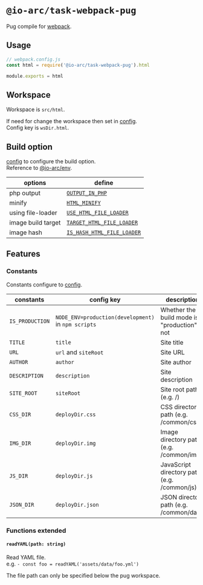# `@io-arc/task-webpack-pug`

Pug compile for [webpack](https://webpack.js.org/).

## Usage

```typescript
// webpack.config.js
const html = require('@io-arc/task-webpack-pug').html

module.exports = html
```

## Workspace

Workspace is `src/html`.

If need for change the workspace then set in [config](https://www.npmjs.com/package/node-config).  
Config key is `wsDir.html`.

## Build option

[config](https://www.npmjs.com/package/node-config) to configure the build option.  
Reference to [@io-arc/env](https://github.com/io-arc/io-arc/packages/env).

| options            | define                                                                                                |
| ------------------ | ----------------------------------------------------------------------------------------------------- |
| php output         | [`OUTPUT_IN_PHP`](https://github.com/io-arc/io-arc/packages/env#output_in_php)                        |
| minify             | [`HTML_MINIFY`](https://github.com/io-arc/io-arc/packages/env#html_minify)                            |
| using file-loader  | [`USE_HTML_FILE_LOADER`](https://github.com/io-arc/io-arc/packages/env#use_html_file_loader)          |
| image build target | [`TARGET_HTML_FILE_LOADER`](https://github.com/io-arc/io-arc/packages/env#target_html_file_loader)    |
| image hash         | [`IS_HASH_HTML_FILE_LOADER`](https://github.com/io-arc/io-arc/packages/env#uis_hash_html_file_loader) |

## Features

### Constants

Constants configure to [config](https://www.npmjs.com/package/node-config).

| constants       | config key                                          | description                                   | @io-arc/env                                                                            |
| --------------- | --------------------------------------------------- | --------------------------------------------- | -------------------------------------------------------------------------------------- |
| `IS_PRODUCTION` | `NODE_ENV=production(development)` in `npm scripts` | Whether the build mode is "production" or not |                                                                                        |
| `TITLE`         | `title`                                             | Site title                                    | [`SITE_TITLE`](https://github.com/io-arc/io-arc/packages/env#site_title)               |
| `URL`           | `url` and `siteRoot`                                | Site URL                                      | [`SITE_URL`](https://github.com/io-arc/io-arc/packages/env#site_url)                   |
| `AUTHOR`        | `author`                                            | Site author                                   | [`SITE_AUTHOR`](https://github.com/io-arc/io-arc/packages/env#site_author)             |
| `DESCRIPTION`   | `description`                                       | Site description                              | [`SITE_DESCRIPTION`](https://github.com/io-arc/io-arc/packages/env#site_description)   |
| `SITE_ROOT`     | `siteRoot`                                          | Site root path (e.g. /)                       | [`SITE_DESCRIPTION`](https://github.com/io-arc/io-arc/packages/env#site_description)   |
| `CSS_DIR`       | `deployDir.css`                                     | CSS directory path (e.g. /common/css)         | [`OUTPUT_CSS_ARRAY`](https://github.com/io-arc/io-arc/packages/env#output_css_array)   |
| `IMG_DIR`       | `deployDir.img`                                     | Image directory path (e.g. /common/img)       | [`OUTPUT_IMG_ARRAY`](https://github.com/io-arc/io-arc/packages/env#output_img_array)   |
| `JS_DIR`        | `deployDir.js`                                      | JavaScript directory path (e.g. /common/js)   | [`OUTPUT_JS_ARRAY`](https://github.com/io-arc/io-arc/packages/env#output_js_array)     |
| `JSON_DIR`      | `deployDir.json`                                    | JSON directory path (e.g. /common/data)       | [`OUTPUT_JSON_ARRAY`](https://github.com/io-arc/io-arc/packages/env#output_json_array) |

### Functions extended

#### `readYAML(path: string)`

Read YAML file.  
e.g. `- const foo = readYAML('assets/data/foo.yml')`

The file path can only be specified below the pug workspace.

